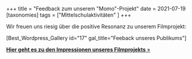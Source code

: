 +++
title = "Feedback zum unserem \"Momo\"-Projekt"
date = 2021-07-19
[taxonomies]
tags = ["Mittelschulaktivitäten" ]
+++

Wir freuen uns riesig über die positive Resonanz zu unserem Filmprojekt:

\[Best\_Wordpress\_Gallery id="17" gal\_title="Feeback unseres Publikums"\]

[**Hier geht es zu den Impressionen unseres Filmprojekts** »](https://volksschule-partenkirchen.de/2021/06/21/filmtag-mit-der-9-klasse/)
